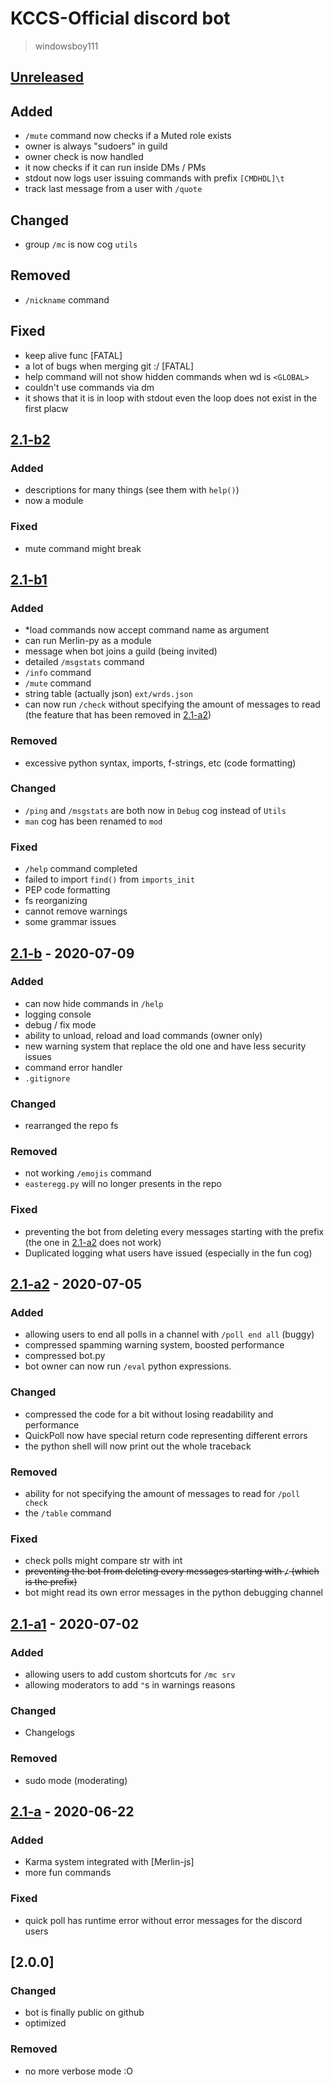 # KCCS-Official discord bot
> windowsboy111

## [Unreleased]
## Added
- `/mute` command now checks if a Muted role exists
- owner is always "sudoers" in guild
- owner check is now handled
- it now checks if it can run inside DMs / PMs
- stdout now logs user issuing commands with prefix `[CMDHDL]\t`
- track last message from a user with `/quote`
## Changed
- group `/mc` is now cog `utils`
## Removed
- `/nickname` command
## Fixed
- keep alive func [FATAL]
- a lot of bugs when merging git :/ [FATAL]
- help command will not show hidden commands when wd is `<GLOBAL>`
- couldn't use commands via dm
- it shows that it is in loop with stdout even the loop does not exist in the first placw

## [2.1-b2]
### Added
- descriptions for many things (see them with `help()`)
- now a module
### Fixed
- mute command might break

## [2.1-b1]
### Added
- \*load commands now accept command name as argument
- can run Merlin-py as a module
- message when bot joins a guild (being invited)
- detailed `/msgstats` command
- `/info` command
- `/mute` command
- string table (actually json) `ext/wrds.json`
- can now run `/check` without specifying the amount of messages to read (the feature that has been removed in [2.1-a2])
### Removed
- excessive python syntax, imports, f-strings, etc (code formatting)
### Changed
- `/ping` and `/msgstats` are both now in `Debug` cog instead of `Utils`
- `man` cog has been renamed to `mod`
### Fixed
- `/help` command completed
- failed to import `find()` from `imports_init`
- PEP code formatting
- fs reorganizing
- cannot remove warnings
- some grammar issues

## [2.1-b] - 2020-07-09
### Added
- can now hide commands in `/help`
- logging console
- debug / fix mode
- ability to unload, reload and load commands (owner only)
- new warning system that replace the old one and have less security issues
- command error handler
- `.gitignore`
### Changed
- rearranged the repo fs
### Removed
- not working `/emojis` command
- `easteregg.py` will no longer presents in the repo
### Fixed
- preventing the bot from deleting every messages starting with the prefix (the one in [2.1-a2] does not work)
- Duplicated logging what users have issued (especially in the fun cog)

## [2.1-a2] - 2020-07-05
### Added
- allowing users to end all polls in a channel with `/poll end all` (buggy)
- compressed spamming warning system, boosted performance
- compressed bot.py
- bot owner can now run `/eval` python expressions.
### Changed
- compressed the code for a bit without losing readability and performance
- QuickPoll now have special return code representing different errors
- the python shell will now print out the whole traceback
### Removed
- ability for not specifying the amount of messages to read for `/poll check`
- the `/table` command
### Fixed
- check polls might compare str with int
- ~~preventing the bot from deleting every messages starting with `/` (which is the prefix)~~
- bot might read its own error messages in the python debugging channel

## [2.1-a1] - 2020-07-02
### Added
- allowing users to add custom shortcuts for `/mc srv`
- allowing moderators to add `"`s in warnings reasons
### Changed
- Changelogs
### Removed
- sudo mode (moderating)

## [2.1-a] - 2020-06-22
### Added
- Karma system integrated with [Merlin-js]
- more fun commands
### Fixed
- quick poll has runtime error without error messages for the discord users

## [2.0.0]
### Changed
- bot is finally public on github
- optimized
### Removed
- no more verbose mode :O


[Unreleased]:   https://github.com/windowsboy111/Merlin-py/compare/2.1-b2...HEAD
[2.1-b2]:       https://github.com/windowsboy111/Merlin-py/compare/2.1-b1...2.1-b2
[2.1-b1]:       https://github.com/windowsboy111/Merlin-py/compare/2.1-b...2.1-b1
[2.1-b]:        https://github.com/windowsboy111/Merlin-py/compare/2.1-a2...2.1-b
[2.1-a2]:       https://github.com/windowsboy111/Merlin-py/compare/2.1-a1...2.1-a2
[2.1-a1]:       https://github.com/windowsboy111/Merlin-py/compare/2.1a...2.1-a1
[2.1-a]:        https://github.com/windowsboy111/Merlin-py/compare/2.0.0...2.1a
